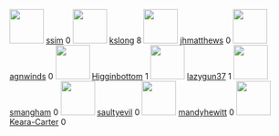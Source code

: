<img src="https://avatars1.githubusercontent.com/u/790317?v=4" width="60" height="60" /> [ssim](https://github.com/ssim) 0
<img src="https://avatars0.githubusercontent.com/u/2530901?v=4" width="60" height="60" /> [kslong](https://github.com/kslong) 8
<img src="https://avatars1.githubusercontent.com/u/3007249?v=4" width="60" height="60" /> [jhmatthews](https://github.com/jhmatthews) 0
<img src="https://avatars3.githubusercontent.com/u/3064657?v=4" width="60" height="60" /> [agnwinds](https://github.com/agnwinds) 0
<img src="https://avatars0.githubusercontent.com/u/3329213?v=4" width="60" height="60" /> [Higginbottom](https://github.com/Higginbottom) 1
<img src="https://avatars1.githubusercontent.com/u/4816000?v=4" width="60" height="60" /> [lazygun37](https://github.com/lazygun37) 1
<img src="https://avatars3.githubusercontent.com/u/8093436?v=4" width="60" height="60" /> [smangham](https://github.com/smangham) 0
<img src="https://avatars2.githubusercontent.com/u/19627279?v=4" width="60" height="60" /> [saultyevil](https://github.com/saultyevil) 0
<img src="https://avatars2.githubusercontent.com/u/32335653?v=4" width="60" height="60" /> [mandyhewitt](https://github.com/mandyhewitt) 0
<img src="https://avatars2.githubusercontent.com/u/40031694?v=4" width="60" height="60" /> [Keara-Carter](https://github.com/Keara-Carter) 0
